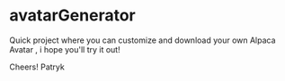 # avatarGenerator
Quick project where you can customize and download your own Alpaca Avatar , i hope you'll try it out! 

Cheers! Patryk
